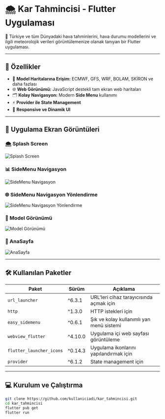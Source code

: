 # 🌨️ Kar Tahmincisi - Flutter Uygulaması

📍 Türkiye ve tüm Dünyadaki hava tahminlerini, hava durumu modellerini ve ilgili meteorolojik verileri görüntülemenize olanak tanıyan bir Flutter uygulaması.

---

## 🚀 Özellikler
- 🔗 **Model Haritalarına Erişim:** ECMWF, GFS, WRF, BOLAM, SKİRON ve daha fazlası
- 🌐 **Web Görünümü:** JavaScript destekli tam ekran web haritaları
- 🗂️ **Kolay Navigasyon:** Modern **Side Menu** kullanımı
- ⚡ **Provider ile State Management**
- 🎨 **Responsive ve Dinamik UI**

---

## 📸 Uygulama Ekran Görüntüleri

### 🌨️ Splash Screen
![Splash Screen](assets/images/screenshot1.png)

### 📊 SideMenu Navigasyon
![SideMenu Navigasyon](assets/images/screenshot2.png)

### 🌐 SideMenu Navigasyon Yönlendirme
![SideMenu Navigasyon Yönlendirme](assets/images/screenshot3.png)

### 🧭 Model Görünümü
![Model Görünümü](assets/images/screenshot4.png)

### 📅 AnaSayfa
![AnaSayfa](assets/images/screenshot5.png)

---

## 🛠️ Kullanılan Paketler

| Paket                   | Sürüm    | Açıklama                                |
|-------------------------|----------|------------------------------------------|
| `url_launcher`          | ^6.3.1   | URL'leri cihaz tarayıcısında açmak için  |
| `http`                  | ^1.3.0   | HTTP istekleri için                      |
| `easy_sidemenu`         | ^0.6.1   | Şık ve kolay kullanımlı yan menü sistemi  |
| `webview_flutter`       | ^4.10.0  | Uygulama içi web sayfası görüntüleme      |
| `flutter_launcher_icons`| ^0.14.3  | Uygulama ikonlarını yapılandırmak için    |
| `provider`              | ^6.1.2   | State management için                    |

---

## 💻 Kurulum ve Çalıştırma

```bash
git clone https://github.com/kullaniciadi/kar_tahmincisi.git
cd kar_tahmincisi
flutter pub get
flutter run
